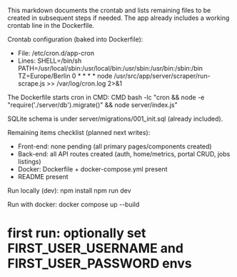This markdown documents the crontab and lists remaining files to be created in subsequent steps if needed. The app already includes a working crontab line in the Dockerfile.

Crontab configuration (baked into Dockerfile):
- File: /etc/cron.d/app-cron
- Lines:
  SHELL=/bin/sh
  PATH=/usr/local/sbin:/usr/local/bin:/usr/sbin:/usr/bin:/sbin:/bin
  TZ=Europe/Berlin
  0 * * * * node /usr/src/app/server/scraper/run-scrape.js >> /var/log/cron.log 2>&1

The Dockerfile starts cron in CMD:
  CMD bash -lc "cron && node -e \"require('./server/db').migrate()\" && node server/index.js"

SQLite schema is under server/migrations/001_init.sql (already included).

Remaining items checklist (planned next writes):
- Front-end: none pending (all primary pages/components created)
- Back-end: all API routes created (auth, home/metrics, portal CRUD, jobs listings)
- Docker: Dockerfile + docker-compose.yml present
- README present

Run locally (dev):
  npm install
  npm run dev

Run with docker:
  docker compose up --build
  # first run: optionally set FIRST_USER_USERNAME and FIRST_USER_PASSWORD envs
